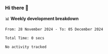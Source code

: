### Hi there 👋

<!--
**rajaahdjey/rajaahdjey** is a ✨ _special_ ✨ repository because its `README.md` (this file) appears on your GitHub profile.

Here are some ideas to get you started:

- 🔭 I’m currently working on ...
- 🌱 I’m currently learning ...
- 👯 I’m looking to collaborate on ...
- 🤔 I’m looking for help with ...
- 💬 Ask me about ...
- 📫 How to reach me: ...
- 😄 Pronouns: ...
- ⚡ Fun fact: ...
-->

📊 **Weekly development breakdown**
<!--START_SECTION:waka-->

```txt
From: 28 November 2024 - To: 05 December 2024

Total Time: 0 secs

No activity tracked
```

<!--END_SECTION:waka-->
